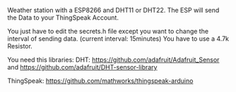 Weather station with a ESP8266 and DHT11 or DHT22. The ESP will send the Data to your ThingSpeak Account.

You just have to edit the secrets.h file except you want to change the interval of sending data. (current interval: 15minutes)
You have to use a 4.7k Resistor.

You need this libraries: DHT: https://github.com/adafruit/Adafruit_Sensor and https://github.com/adafruit/DHT-sensor-library

ThingSpeak: https://github.com/mathworks/thingspeak-arduino

